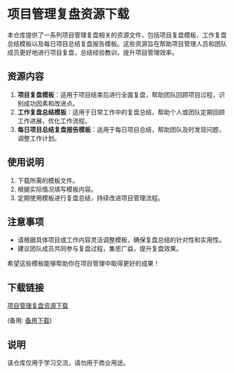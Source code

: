 # 项目管理复盘资源下载

本仓库提供了一系列项目管理复盘相关的资源文件，包括项目复盘模板、工作复盘总结模板以及每日项目总结复盘报告模板。这些资源旨在帮助项目管理人员和团队成员更好地进行项目复盘，总结经验教训，提升项目管理效率。

## 资源内容

1. **项目复盘模板**：适用于项目结束后进行全面复盘，帮助团队回顾项目过程，识别成功因素和改进点。
2. **工作复盘总结模板**：适用于日常工作中的复盘总结，帮助个人或团队定期回顾工作进展，优化工作流程。
3. **每日项目总结复盘报告模板**：适用于每日项目总结，帮助团队及时发现问题，调整工作计划。

## 使用说明

1. 下载所需的模板文件。
2. 根据实际情况填写模板内容。
3. 定期使用模板进行复盘总结，持续改进项目管理流程。

## 注意事项

- 请根据具体项目或工作内容灵活调整模板，确保复盘总结的针对性和实用性。
- 建议团队成员共同参与复盘过程，集思广益，提升复盘效果。

希望这些模板能够帮助你在项目管理中取得更好的成果！

## 下载链接
[项目管理复盘资源下载]() 

(备用: [备用下载](https://pan.baidu.com/s/1MYAHwv716RFURugLJuRMog?pwd=1234))

## 说明

该仓库仅用于学习交流，请勿用于商业用途。

